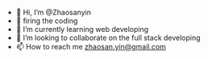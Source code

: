 - 👋 Hi, I’m @Zhaosanyin
- 👀 firing the coding  
- 🌱 I’m currently learning web developing
- 💞️ I’m looking to collaborate on the full stack developing 
- 📫 How to reach me zhaosan.yin@gmail.com

<!---
Zhaosanyin/Zhaosanyin is a ✨ special ✨ repository because its `README.md` (this file) appears on your GitHub profile.
You can click the Preview link to take a look at your changes.
--->
